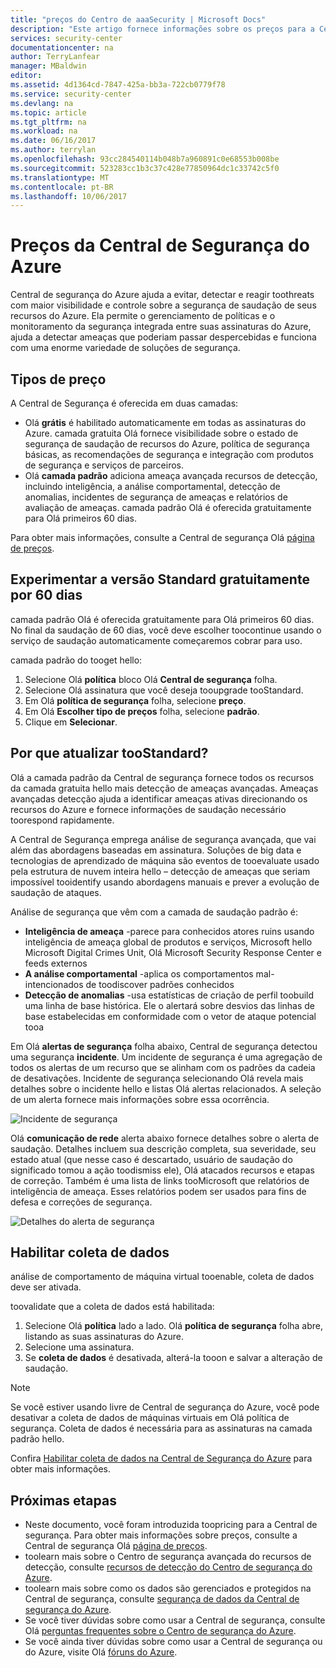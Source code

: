 ```yaml
---
title: "preços do Centro de aaaSecurity | Microsoft Docs"
description: "Este artigo fornece informações sobre os preços para a Central de Segurança do Azure."
services: security-center
documentationcenter: na
author: TerryLanfear
manager: MBaldwin
editor: 
ms.assetid: 4d1364cd-7847-425a-bb3a-722cb0779f78
ms.service: security-center
ms.devlang: na
ms.topic: article
ms.tgt_pltfrm: na
ms.workload: na
ms.date: 06/16/2017
ms.author: terrylan
ms.openlocfilehash: 93cc284540114b048b7a960891c0e68553b008be
ms.sourcegitcommit: 523283cc1b3c37c428e77850964dc1c33742c5f0
ms.translationtype: MT
ms.contentlocale: pt-BR
ms.lasthandoff: 10/06/2017
---
```

# <a name="azure-security-center-pricing"></a>Preços da Central de Segurança do Azure
Central de segurança do Azure ajuda a evitar, detectar e reagir toothreats com maior visibilidade e controle sobre a segurança de saudação de seus recursos do Azure. Ela permite o gerenciamento de políticas e o monitoramento da segurança integrada entre suas assinaturas do Azure, ajuda a detectar ameaças que poderiam passar despercebidas e funciona com uma enorme variedade de soluções de segurança.

## <a name="pricing-tiers"></a>Tipos de preço
A Central de Segurança é oferecida em duas camadas:

* Olá **grátis** é habilitado automaticamente em todas as assinaturas do Azure. camada gratuita Olá fornece visibilidade sobre o estado de segurança de saudação de recursos do Azure, política de segurança básicas, as recomendações de segurança e integração com produtos de segurança e serviços de parceiros.
* Olá **camada padrão** adiciona ameaça avançada recursos de detecção, incluindo inteligência, a análise comportamental, detecção de anomalias, incidentes de segurança de ameaças e relatórios de avaliação de ameaças. camada padrão Olá é oferecida gratuitamente para Olá primeiros 60 dias.

Para obter mais informações, consulte a Central de segurança Olá [página de preços](https://azure.microsoft.com/pricing/details/security-center/).

## <a name="try-standard-free-for-60-days"></a>Experimentar a versão Standard gratuitamente por 60 dias
camada padrão Olá é oferecida gratuitamente para Olá primeiros 60 dias. No final da saudação de 60 dias, você deve escolher toocontinue usando o serviço de saudação automaticamente começaremos cobrar para uso.

camada padrão do tooget hello:

1. Selecione Olá **política** bloco Olá **Central de segurança** folha.
2. Selecione Olá assinatura que você deseja tooupgrade tooStandard.
3. Em Olá **política de segurança** folha, selecione **preço**.
4. Em Olá **Escolher tipo de preços** folha, selecione **padrão**.
5. Clique em **Selecionar**.


## <a name="why-upgrade-toostandard"></a>Por que atualizar tooStandard?
Olá a camada padrão da Central de segurança fornece todos os recursos da camada gratuita hello mais detecção de ameaças avançadas. Ameaças avançadas detecção ajuda a identificar ameaças ativas direcionando os recursos do Azure e fornece informações de saudação necessário toorespond rapidamente.

A Central de Segurança emprega análise de segurança avançada, que vai além das abordagens baseadas em assinatura. Soluções de big data e tecnologias de aprendizado de máquina são eventos de tooevaluate usado pela estrutura de nuvem inteira hello – detecção de ameaças que seriam impossível tooidentify usando abordagens manuais e prever a evolução de saudação de ataques.

Análise de segurança que vêm com a camada de saudação padrão é:

* **Inteligência de ameaça** -parece para conhecidos atores ruins usando inteligência de ameaça global de produtos e serviços, Microsoft hello Microsoft Digital Crimes Unit, Olá Microsoft Security Response Center e feeds externos
* **A análise comportamental** -aplica os comportamentos mal-intencionados de toodiscover padrões conhecidos
* **Detecção de anomalias** -usa estatísticas de criação de perfil toobuild uma linha de base histórica. Ele o alertará sobre desvios das linhas de base estabelecidas em conformidade com o vetor de ataque potencial tooa

Em Olá **alertas de segurança** folha abaixo, Central de segurança detectou uma segurança **incidente**. Um incidente de segurança é uma agregação de todos os alertas de um recurso que se alinham com os padrões da cadeia de desativações. Incidente de segurança selecionando Olá revela mais detalhes sobre o incidente hello e listas Olá alertas relacionados. A seleção de um alerta fornece mais informações sobre essa ocorrência.

![Incidente de segurança][2]

Olá **comunicação de rede** alerta abaixo fornece detalhes sobre o alerta de saudação. Detalhes incluem sua descrição completa, sua severidade, seu estado atual (que nesse caso é descartado, usuário de saudação do significado tomou a ação toodismiss ele), Olá atacados recursos e etapas de correção. Também é uma lista de links tooMicrosoft que relatórios de inteligência de ameaça. Esses relatórios podem ser usados para fins de defesa e correções de segurança.

![Detalhes do alerta de segurança][3]

## <a name="enable-data-collection"></a>Habilitar coleta de dados
análise de comportamento de máquina virtual tooenable, coleta de dados deve ser ativada.

toovalidate que a coleta de dados está habilitada:

1. Selecione Olá **política** lado a lado. Olá **política de segurança** folha abre, listando as suas assinaturas do Azure.
2. Selecione uma assinatura.
3. Se **coleta de dados** é desativada, alterá-la tooon e salvar a alteração de saudação.

> [!NOTE]
> Se você estiver usando livre de Central de segurança do Azure, você pode desativar a coleta de dados de máquinas virtuais em Olá política de segurança. Coleta de dados é necessária para as assinaturas na camada padrão hello.
>
>

Confira [Habilitar coleta de dados na Central de Segurança do Azure](security-center-enable-data-collection.md) para obter mais informações.

## <a name="next-steps"></a>Próximas etapas
* Neste documento, você foram introduzida toopricing para a Central de segurança. Para obter mais informações sobre preços, consulte a Central de segurança Olá [página de preços](https://azure.microsoft.com/pricing/details/security-center/).
* toolearn mais sobre o Centro de segurança avançada do recursos de detecção, consulte [recursos de detecção do Centro de segurança do Azure](security-center-detection-capabilities.md).
* toolearn mais sobre como os dados são gerenciados e protegidos na Central de segurança, consulte [segurança de dados da Central de segurança do Azure](security-center-data-security.md).
* Se você tiver dúvidas sobre como usar a Central de segurança, consulte Olá [perguntas frequentes sobre o Centro de segurança do Azure](security-center-faq.md).
* Se você ainda tiver dúvidas sobre como usar a Central de segurança ou do Azure, visite Olá [fóruns do Azure](https://social.msdn.microsoft.com/Forums/home?forum=AzureSecurityCenter&filter=alltypes&sort=lastpostdesc).

<!--Image references-->
[1]: ./media/security-center-pricing/standard.png
[2]: ./media/security-center-pricing/incident.png
[3]: ./media/security-center-pricing/network-alert.png
